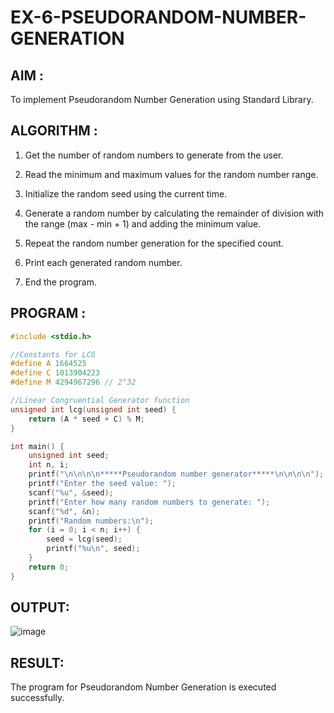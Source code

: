 # EX-6-PSEUDORANDOM-NUMBER-GENERATION

## AIM :
To implement Pseudorandom Number Generation using Standard Library.

## ALGORITHM :
1. Get the number of random numbers to generate from the user.

2. Read the minimum and maximum values for the random number range.
3. Initialize the random seed using the current time.
4. Generate a random number by calculating the remainder of division with the range (max - min + 1) and adding the minimum value.
5. Repeat the random number generation for the specified count.
6. Print each generated random number.
7. End the program.

## PROGRAM :
```C
#include <stdio.h>

//Constants for LCG
#define A 1664525
#define C 1013904223
#define M 4294967296 // 2^32

//Linear Congruential Generator function
unsigned int lcg(unsigned int seed) {
    return (A * seed + C) % M;
}

int main() {
    unsigned int seed;
    int n, i;
    printf("\n\n\n\n*****Pseudorandom number generator*****\n\n\n\n");
    printf("Enter the seed value: ");
    scanf("%u", &seed);
    printf("Enter how many random numbers to generate: ");
    scanf("%d", &n);
    printf("Random numbers:\n");
    for (i = 0; i < n; i++) {
        seed = lcg(seed);
        printf("%u\n", seed);
    }
    return 0;
}
```
## OUTPUT:
![image](https://github.com/user-attachments/assets/af8cae45-203e-49b5-af21-1b8009c451d3)

## RESULT:
The program for Pseudorandom Number Generation is executed successfully.
